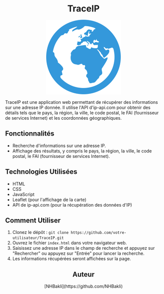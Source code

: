<div align="center">
<h1>TraceIP</h1>

<img src = "./SRC/logo.png" alt = "Logo">
</div>


TraceIP est une application web permettant de récupérer des informations sur une adresse IP donnée. Il utilise l'API d'ip-api.com pour obtenir des détails tels que le pays, la région, la ville, le code postal, le FAI (fournisseur de services Internet) et les coordonnées géographiques.


## Fonctionnalités

- Recherche d'informations sur une adresse IP.
- Affichage des résultats, y compris le pays, la région, la ville, le code postal, le FAI (fournisseur de services Internet).

## Technologies Utilisées

- HTML
- CSS
- JavaScript
- Leaflet (pour l'affichage de la carte)
- API de ip-api.com (pour la récupération des données d'IP)

## Comment Utiliser

1. Clonez le dépôt : `git clone https://github.com/votre-utilisateur/TraceIP.git`
2. Ouvrez le fichier `index.html` dans votre navigateur web.
3. Saisissez une adresse IP dans le champ de recherche et appuyez sur "Rechercher" ou appuyez sur "Entrée" pour lancer la recherche.
4. Les informations récupérées seront affichées sur la page.

<div align="center">
<h2>Auteur</h2>
[NHBakli](https://github.com/NHBakli)
</div>
